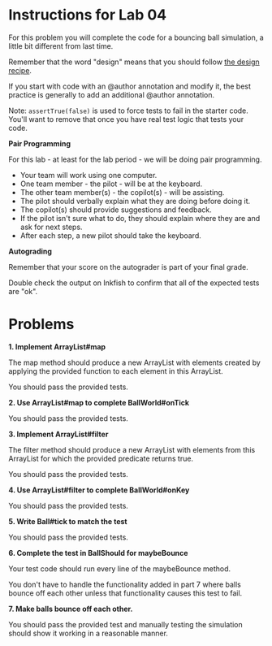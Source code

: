 
# Instructions for Lab 04

For this problem you will complete the code for a bouncing ball
simulation, a little bit different from last time.

Remember that the word "design" means that you should follow [the
design recipe](
https://homework.quest/classes/2023-09/cs2381/design-recipe/).

If you start with code with an @author annotation and modify it, the
best practice is generally to add an additional @author annotation.

Note: ```assertTrue(false)``` is used to force tests to fail in the
starter code. You'll want to remove that once you have real test
logic that tests your code.

**Pair Programming**

For this lab - at least for the lab period - we will be doing pair programming.

 - Your team will work using one computer.
 - One team member - the pilot - will be at the keyboard.
 - The other team member(s) - the copilot(s) - will be assisting.
 - The pilot should verbally explain what they are doing before doing it.
 - The copilot(s) should provide suggestions and feedback.
 - If the pilot isn't sure what to do, they should explain where they are
   and ask for next steps.
 - After each step, a new pilot should take the keyboard.

**Autograding**

Remember that your score on the autograder is part of your final grade.

Double check the output on Inkfish to confirm that all of the expected
tests are "ok".

# Problems

**1. Implement ArrayList#map**

The map method should produce a new ArrayList with elements
created by applying the provided function to each element in
this ArrayList.

You should pass the provided tests.

**2. Use ArrayList#map to complete BallWorld#onTick**

You should pass the provided tests.

**3. Implement ArrayList#filter**

The filter method should produce a new ArrayList with elements
from this ArrayList for which the provided predicate returns true.

You should pass the provided tests.

**4. Use ArrayList#filter to complete BallWorld#onKey**

You should pass the provided tests.

**5. Write Ball#tick to match the test**

You should pass the provided tests.

**6. Complete the test in BallShould for maybeBounce**

Your test code should run every line of the maybeBounce method.

You don't have to handle the functionality added in part 7 where balls
bounce off each other unless that functionality causes this test to
fail.

**7. Make balls bounce off each other.**

You should pass the provided test and manually testing the simulation
should show it working in a reasonable manner.
